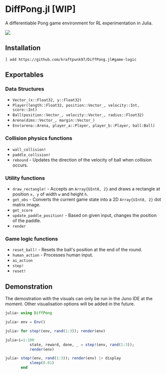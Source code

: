 # DiffPong.jl [WIP]
A differentiable Pong game environment for RL experimentation in Julia.

![](https://media.giphy.com/media/XZsRbWRRhobnk6eOlQ/giphy.gif)

## Installation

`] add https://github.com/kraftpunk97/DiffPong.jl#game-logic`

## Exportables

### Data Structures
* `Vector_(x::Float32, y::Float32)`
* `Player(length::Float32, position::Vector_, velocity::Int, score::Int)`
* `Ball(position::Vector_, velocity::Vector_, radius::Float32)`
* `Arena(dims::Vector_, margin::Vector_)`
* `Env(arena::Arena, player_a::Player, player_b::Player, ball:Ball)`

### Collision physics functions
* `wall_collision!`
* `paddle_collision!`
* `rebound` - Updates the direction of the velocity of ball when collision occurs.

### Utility functions
* `draw_rectangle!` - Accepts an `Array{UInt8, 2}` and draws a rectangle at position `x, y` of width `w` and height `h`.
* `get_obs` - Converts the current game state into a 2D `Array{UInt8, 2}` dot matrix image.
*  `get_score`
* `update_paddle_position!` - Based on given input, changes the position of the paddle.
* `render`

### Game logic functions
* `reset_ball!` - Resets the ball's position at the end of the round.
* `human_action` - Processes human input.
* `ai_action`
* `step!`
* `reset!`

## Demonstration

The demostration with the visuals can only be run in the Juno IDE at the moment. Other visualisation options will be added in the future.

```julia
julia> using DiffPong

julia> env = Env()

julia> for step!(env, rand(1:3)); render(env)

julia>i=1:100
		   state, reward, done, _ = step!(env, rand(1:3));
		   render(env)

julia> step!(env, rand(1:3)); render(env) |> display
		   sleep(0.01)
	   end
```
<!--stackedit_data:
eyJoaXN0b3J5IjpbLTE3MTc1OTkzNzcsLTE2NDM1NjcwNDZdfQ
==
-->